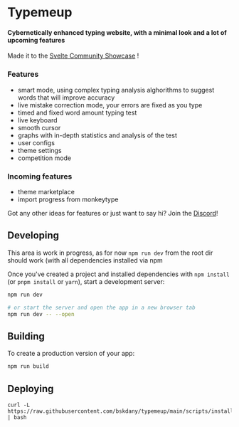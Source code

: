 # Typemeup
#### Cybernetically enhanced typing website, with a minimal look and a lot of upcoming features
Made it to the [Svelte Community Showcase](https://svelte.dev/blog/whats-new-in-svelte-february-2024) !

### Features

- smart mode, using complex typing analysis alghorithms to suggest words that will improve accuracy
- live mistake correction mode, your errors are fixed as you type
- timed and fixed word amount typing test
- live keyboard
- smooth cursor
- graphs with in-depth statistics and analysis of the test
- user configs
- theme settings
- competition mode
  
### Incoming features
- theme marketplace
- import progress from monkeytype

Got any other ideas for features or just want to say hi? Join the [Discord](https://discord.gg/YdcJdE4HBv)!

## Developing

This area is work in progress, as for now `npm run dev` from the root dir should work (with all dependencies installed via npm

Once you've created a project and installed dependencies with `npm install` (or `pnpm install` or `yarn`), start a development server:

```bash
npm run dev

# or start the server and open the app in a new browser tab
npm run dev -- --open
```

## Building

To create a production version of your app:

```bash
npm run build
```

## Deploying
```
curl -L https://raw.githubusercontent.com/bskdany/typemeup/main/scripts/install.sh | bash
```
